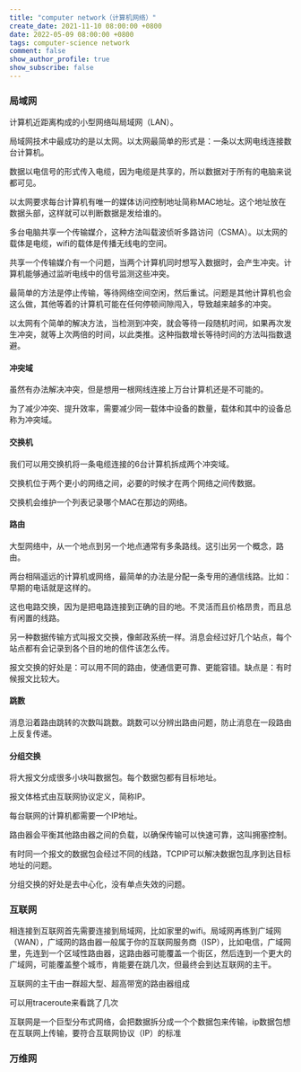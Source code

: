 ```yaml
---
title: "computer network（计算机网络）"
create_date: 2021-11-10 08:00:00 +0800
date: 2022-05-09 08:00:00 +0800
tags: computer-science network
comment: false
show_author_profile: true
show_subscribe: false
---
```


### 局域网

计算机近距离构成的小型网络叫局域网（LAN）。

局域网技术中最成功的是以太网。以太网最简单的形式是：一条以太网电线连接数台计算机。

数据以电信号的形式传入电缆，因为电缆是共享的，所以数据对于所有的电脑来说都可见。

以太网要求每台计算机有唯一的媒体访问控制地址简称MAC地址。这个地址放在数据头部，这样就可以判断数据是发给谁的。

多台电脑共享一个传输媒介，这种方法叫载波侦听多路访问（CSMA）。以太网的载体是电缆，wifi的载体是传播无线电的空间。

共享一个传输媒介有一个问题，当两个计算机同时想写入数据时，会产生冲突。计算机能够通过监听电线中的信号监测这些冲突。

最简单的方法是停止传输，等待网络空间空闲，然后重试。问题是其他计算机也会这么做，其他等着的计算机可能在任何停顿间隙闯入，导致越来越多的冲突。

以太网有个简单的解决方法，当检测到冲突，就会等待一段随机时间，如果再次发生冲突，就等上次两倍的时间，以此类推。这种指数增长等待时间的方法叫指数退避。

#### 冲突域

虽然有办法解决冲突，但是想用一根网线连接上万台计算机还是不可能的。

为了减少冲突、提升效率，需要减少同一载体中设备的数量，载体和其中的设备总称为冲突域。

#### 交换机

我们可以用交换机将一条电缆连接的6台计算机拆成两个冲突域。

交换机位于两个更小的网络之间，必要的时候才在两个网络之间传数据。

交换机会维护一个列表记录哪个MAC在那边的网络。

#### 路由

大型网络中，从一个地点到另一个地点通常有多条路线。这引出另一个概念，路由。

两台相隔遥远的计算机或网络，最简单的办法是分配一条专用的通信线路。比如：早期的电话就是这样的。

这也电路交换，因为是把电路连接到正确的目的地。不灵活而且价格昂贵，而且总有闲置的线路。

另一种数据传输方式叫报文交换，像邮政系统一样。消息会经过好几个站点，每个站点都有会记录到各个目的地的信件该怎么传。

报文交换的好处是：可以用不同的路由，使通信更可靠、更能容错。缺点是：有时候报文比较大。

#### 跳数

消息沿着路由跳转的次数叫跳数。跳数可以分辨出路由问题，防止消息在一段路由上反复传递。

#### 分组交换

将大报文分成很多小块叫数据包。每个数据包都有目标地址。

报文体格式由互联网协议定义，简称IP。

每台联网的计算机都需要一个IP地址。

路由器会平衡其他路由器之间的负载，以确保传输可以快速可靠，这叫拥塞控制。

有时同一个报文的数据包会经过不同的线路，TCPIP可以解决数据包乱序到达目标地址的问题。

分组交换的好处是去中心化，没有单点失效的问题。

### 互联网

相连接到互联网首先需要连接到局域网，比如家里的wifi。局域网再练到广域网（WAN），广域网的路由器一般属于你的互联网服务商（ISP），比如电信，广域网里，先连到一个区域性路由器，这路由器可能覆盖一个街区，然后连到一个更大的广域网，可能覆盖整个城市，肯能要在跳几次，但最终会到达互联网的主干。

互联网的主干由一群超大型、超高带宽的路由器组成

可以用traceroute来看跳了几次

互联网是一个巨型分布式网络，会把数据拆分成一个个数据包来传输，ip数据包想在互联网上传输，要符合互联网协议（IP）的标准

### 万维网